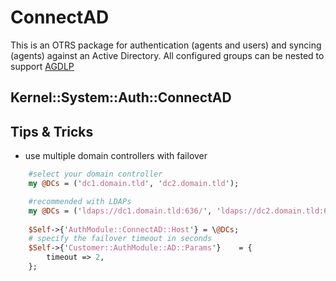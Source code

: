ConnectAD
=========

This is an OTRS package for authentication (agents and users) and syncing (agents) against an Active Directory.
All configured groups can be nested to support [AGDLP](http://en.wikipedia.org/wiki/AGDLP)

## Kernel::System::Auth::ConnectAD ##



Tips & Tricks
-------------

* use multiple domain controllers with failover

````perl
    #select your domain controller
    my @DCs = ('dc1.domain.tld', 'dc2.domain.tld');

	#recommended with LDAPs 
    my @DCs = ('ldaps://dc1.domain.tld:636/', 'ldaps://dc2.domain.tld:636/');
 
    $Self->{'AuthModule::ConnectAD::Host'} = \@DCs;
    # specify the failover timeout in seconds
    $Self->{'Customer::AuthModule::AD::Params'}    = {
        timeout => 2,
    }; 
````